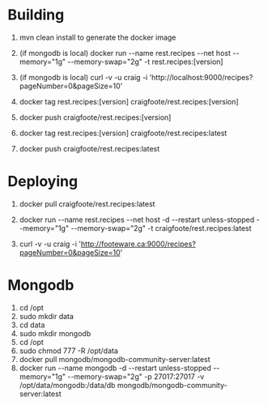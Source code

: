 # Building
1. mvn clean install to generate the docker image

1. (if mongodb is local) docker run 
--name rest.recipes 
--net host 
--memory="1g" 
--memory-swap="2g" 
-t rest.recipes:[version]

1. (if mongodb is local) curl -v -u craig -i 'http://localhost:9000/recipes?pageNumber=0&pageSize=10'

1. docker tag rest.recipes:[version] craigfoote/rest.recipes:[version]

1. docker push craigfoote/rest.recipes:[version]

1. docker tag rest.recipes:[version] craigfoote/rest.recipes:latest

1. docker push craigfoote/rest.recipes:latest

# Deploying

1. docker pull craigfoote/rest.recipes:latest

1. docker run 
--name rest.recipes
--net host
-d 
--restart unless-stopped 
--memory="1g" 
--memory-swap="2g" 
-t craigfoote/rest.recipes:latest 

1. curl -v -u craig -i 'http://footeware.ca:9000/recipes?pageNumber=0&pageSize=10'

# Mongodb
1. cd /opt
1. sudo mkdir data
1. cd data
1. sudo mkdir mongodb
1. cd /opt
1. sudo chmod 777 -R /opt/data
1. docker pull mongodb/mongodb-community-server:latest 
1. docker run --name mongodb -d --restart unless-stopped --memory="1g" --memory-swap="2g" -p 27017:27017 -v /opt/data/mongodb:/data/db mongodb/mongodb-community-server:latest